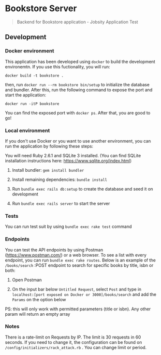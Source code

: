 # Bookstore Server
> Backend for Bookstore application - Jobsity Application Test

## Development

### Docker environment

This application has been developed using `docker` to build the development environemtn. If you use this fuctionality, you will run:

```
docker build -t bookstore .
```

then, run `docker run --rm bookstore bin/setup` to initialize the database and bundler. After this, run the following command to expose the port and start the application:

```
docker run -itP bookstore
```

You can find the exposed port with `docker ps`. After that, you are good to go!

### Local environment

If you don't use Docker or you want to use another environment, you can run the application by following these steps:

You will need Ruby 2.6.1 and SQLite 3 installed. (You can find SQLite installation instructions here: https://www.sqlite.org/index.html)

1. Install bundler: `gem install bundler`

2. Install remaining dependencies: `bundle install`

3. Run `bundle exec rails db:setup` to create the database and seed it on development

4. Run `bundle exec rails server` to start the server

### Tests

You can run test suit by using `bundle exec rake test` command

### Endpoints

You can test the API endpoints by using Postman (https://www.postman.com/) or a web browser. To see a list with every endpoint, you can run `bundle exec rake routes`. Below is an example of the `/books/search` :POST endpoint to search for specific books by title, isbn or both:

1. Open Postman

2. On the input bar below `Untitled Request`, select `Post` and type in `localhost:[port exposed on Docker or 3000]/books/search` and add the `Params` on the option below

PS: this will only work with permitted parameters (title or isbn). Any other param will return an empty array

### Notes

There is a rate-limit on Requests by IP. The limit is 30 requests in 60 seconds. If you need to change it, the configuration can be found on `/config/initializers/rack_attack.rb` . You can change limit or period.